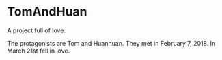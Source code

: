 # TomAndHuan
A project full of love.

The protagonists are Tom and Huanhuan.
They met in February 7, 2018.
In March 21st fell in love.


